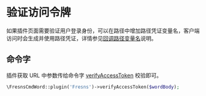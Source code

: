 # 验证访问令牌

如果插件页面需要验证用户登录身份，可以在路径中增加路径凭证变量名，客户端访问时会生成并使用路径凭证，详情参见[回调路径变量名](https://docs.fresns.com/zh-Hans/clients/reference/callback/variables.html)说明。

## 命令字

插件获取 URL 中参数传给命令字 [verifyAccessToken](../supports/cmd-words/basic.md#验证访问令牌) 校验即可。

```php
\FresnsCmdWord::plugin('Fresns')->verifyAccessToken($wordBody);
```
